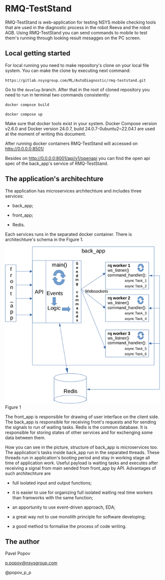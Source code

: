 # RMQ-TestStand

RMQ-TestStand is web-application for testing NSYS mobile checking tools that are used in the diagnostic process in the robot Reeva and the robot AGB. Using RMQ-TestStand you can send commands to mobile to test them's running through looking result mesagges on the  PC screen.

## Local getting started

For local running you need to make repository's clone on your local file system. You can make the clone by executing next command:

`https://gitlab.nsysgroup.com/ML/AutoDiagnostic/rmq-teststand.git`

Go to the `develop` branch. After that in the root of cloned repository you need to run in terminal two commands consistently:

`docker compose build`

`docker compose up`

Make sure that docker tools exist in your system. Docker Compose version v2.6.0 and Docker version 24.0.7, build 24.0.7-0ubuntu2~22.04.1 are used at the moment of writing this document.

After running docker containers RMQ-TestStand will accessed on http://0.0.0.0:8501/

Besides on http://0.0.0.0:8001/api/v1/openapi you can find the open api spec of the back_app's service of RMQ-TestStand.

## The application's architechture

The application has microservices architechture and includes three services:

- back_app;

- front_app;

- Redis.

Each services runs in the separated docker container. There is architechture's schema in the Figure 1.

![alt text](apps_architecture_1.png)
Figure 1

The front_app is responsible for drawing of user interface on the client side. 
The back_app is responsible for receiving front's requests and for sending the signals to run of waiting tasks.
Redis is the common database. It is responsible for storing states of other services and for exchenging some data between them. 

How you can see in the picture, structure of back_app is microservices too. The application's tasks inside back_app run in the separated threads. These threads run in application's booting period and stay in working stage all time of application work. Useful payload is waiting tasks and executes after receiving a signal from main sended from front_app by API. Advantages of such architechture are

- full isolated input and output functions;

- it is easier to use for organizing full isolated waiting real time workers than framworks with the same function;

- an apportunity to use event-driven approach, EDA;

- a great way not to use monolith principle for software developing;

- a good method to formalise the process of code writing.

## The author

Pavel Popov

p.popov@nsysgroup.com

@popov_p_p
